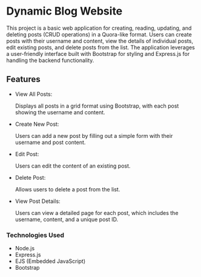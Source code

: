 <h1>Dynamic Blog Website</h1>
<p>This project is a basic web application for creating, reading, updating, and deleting posts (CRUD operations) in a Quora-like format. Users can create posts with their username and content, view the details of individual posts, edit existing posts, and delete posts from the list. The application leverages a user-friendly interface built with Bootstrap for styling and Express.js for handling the backend functionality.</p>
<h2>Features</h2>
<ul>
  <li>View All Posts:</li>
  <p>Displays all posts in a grid format using Bootstrap, with each post showing the username and content.</p>
  <li>Create New Post:</li>
  <p>Users can add a new post by filling out a simple form with their username and post content.</p>
  <li>Edit Post:</li>
  <p>Users can edit the content of an existing post.</p>
  <li>Delete Post:</li>
  <p>Allows users to delete a post from the list.</p>
  <li>View Post Details:</li>
  <p>Users can view a detailed page for each post, which includes the username, content, and a unique post ID.</p>
</ul>
<h3>Technologies Used</h3>
<ul>
  <li>Node.js</li>
  <li>Express.js</li>
  <li>EJS (Embedded JavaScript)</li>
  <li>Bootstrap</li>
</ul>












